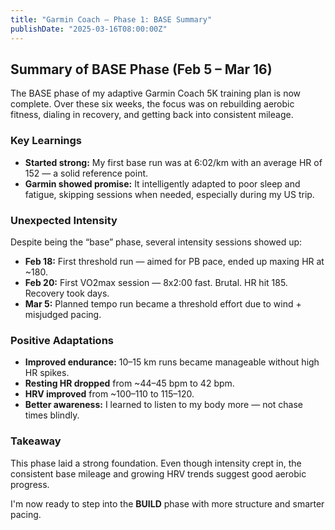 ```yaml
---
title: "Garmin Coach – Phase 1: BASE Summary"
publishDate: "2025-03-16T08:00:00Z"
---
```


## Summary of BASE Phase (Feb 5 – Mar 16)

The BASE phase of my adaptive Garmin Coach 5K training plan is now complete. Over these six weeks, the focus was on rebuilding aerobic fitness, dialing in recovery, and getting back into consistent mileage.

### Key Learnings

- **Started strong:** My first base run was at 6:02/km with an average HR of 152 — a solid reference point.
- **Garmin showed promise:** It intelligently adapted to poor sleep and fatigue, skipping sessions when needed, especially during my US trip.

### Unexpected Intensity
Despite being the “base” phase, several intensity sessions showed up:
- **Feb 18:** First threshold run — aimed for PB pace, ended up maxing HR at ~180.
- **Feb 20:** First VO2max session — 8x2:00 fast. Brutal. HR hit 185. Recovery took days.
- **Mar 5:** Planned tempo run became a threshold effort due to wind + misjudged pacing.

### Positive Adaptations
- **Improved endurance:** 10–15 km runs became manageable without high HR spikes.
- **Resting HR dropped** from ~44–45 bpm to 42 bpm.
- **HRV improved** from ~100–110 to 115–120.
- **Better awareness:** I learned to listen to my body more — not chase times blindly.

### Takeaway
This phase laid a strong foundation. Even though intensity crept in, the consistent base mileage and growing HRV trends suggest good aerobic progress.

I'm now ready to step into the **BUILD** phase with more structure and smarter pacing.


